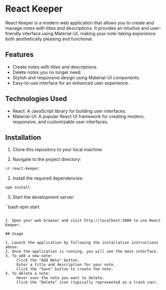# React Keeper

React Keeper is a modern web application that allows you to create and manage notes with titles and descriptions. It provides an intuitive and user-friendly interface using Material-UI, making your note-taking experience both aesthetically pleasing and functional.

## Features

- Create notes with titles and descriptions.
- Delete notes you no longer need.
- Stylish and responsive design using Material-UI components.
- Easy-to-use interface for an enhanced user experience.

## Technologies Used

- React: A JavaScript library for building user interfaces.
- Material-UI: A popular React UI framework for creating modern, responsive, and customizable user interfaces.

## Installation

1. Clone this repository to your local machine:

1. Navigate to the project directory:

```bash
cd react-keeper
```

2. Install the required dependencies:

```bash
npm install
```

3. Start the development server:

``bash
npm start
```

1. Open your web browser and visit http://localhost:3000 to use React Keeper.

## Usage

1. Launch the application by following the installation instructions above.
2. Once the application is running, you will see the main interface.
3. To add a new note:
     Click the "Add Note" button.
     Enter a title and description for your note.
     Click the "Save" button to create the note.
4. To delete a note:
     Hover over the note you want to delete.
     Click the "Delete" icon (typically represented as a trash can).
